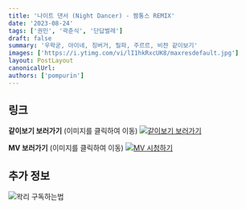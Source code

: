 ```yaml
---
title: '나이트 댄서 (Night Dancer) - 짬통스 REMIX'
date: '2023-08-24'
tags: ['권민', '곽춘식', '단답벌레']
draft: false
summary: '우왁굳, 아이네, 징버거, 릴파, 주르르, 비챤 같이보기'
images: ['https://i.ytimg.com/vi/lI1hkRxcUK8/maxresdefault.jpg']
layout: PostLayout
canonicalUrl:
authors: ['pompurin']
---
```


## 링크

**같이보기 보러가기** (이미지를 클릭하여 이동)
[![같이보기 보러가기](https://cdn.discordapp.com/attachments/1136601898116464710/1137050327938506852/logo.png)](https://cafe.naver.com/steamindiegame/12610526)

**MV 보러가기** (이미지를 클릭하여 이동)
[![MV 시청하기](https://i.ytimg.com/vi/lI1hkRxcUK8/maxresdefault.jpg)](https://youtu.be/lI1hkRxcUK8?si=KF1Q6N4CQhqJ0mgM)

## 추가 정보

![왁리 구독하는법](https://cdn.discordapp.com/attachments/1136601898116464710/1137049857136267374/--2cut.gif)
